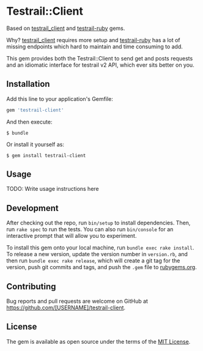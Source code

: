 # Testrail::Client

Based on [testrail_client](https://github.com/zachpendleton/testrail) and [testrail-ruby](https://gitlab.com/RubyAPITools/testrail-ruby) gems.

Why? [testrail_client](https://github.com/zachpendleton/testrail) requires more setup and [testrail-ruby](https://gitlab.com/RubyAPITools/testrail-ruby) has a lot of missing endpoints which hard to maintain and time consuming to add.

This gem provides both the Testrail::Client to send get and posts requests and an idiomatic interface for testrail v2 API, which ever sits better on you.

## Installation

Add this line to your application's Gemfile:

```ruby
gem 'testrail-client'
```

And then execute:

    $ bundle

Or install it yourself as:

    $ gem install testrail-client

## Usage

TODO: Write usage instructions here

## Development

After checking out the repo, run `bin/setup` to install dependencies. Then, run `rake spec` to run the tests. You can also run `bin/console` for an interactive prompt that will allow you to experiment.

To install this gem onto your local machine, run `bundle exec rake install`. To release a new version, update the version number in `version.rb`, and then run `bundle exec rake release`, which will create a git tag for the version, push git commits and tags, and push the `.gem` file to [rubygems.org](https://rubygems.org).

## Contributing

Bug reports and pull requests are welcome on GitHub at https://github.com/[USERNAME]/testrail-client.

## License

The gem is available as open source under the terms of the [MIT License](https://opensource.org/licenses/MIT).
